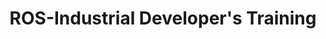 ---
organiser: ROS-Industrial Asia & Pacific
comments: false
start_date: 2021-12-06 09:00:00+00:00
end_date: 2021-12-09 14:00:00+00:00
location: ARTC, Singapore
slug: 2021-12-06-ROS-Industrial-APAC-Training
title: ROS-Industrial Developer's Training
description: The ROS-Industrial Consortium Asia Pacific is now conducting the developer's trainings in collaboration with our consortium membeer, Singapore Polytechnic.
registration: eventbrite.com
---